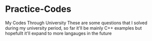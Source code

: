 # Practice-Codes
My Codes Through University
These are some questions that I solved during my university period, so far it'll be mainly C++ examples but hopefullt it'll expand to more langauges in the future
